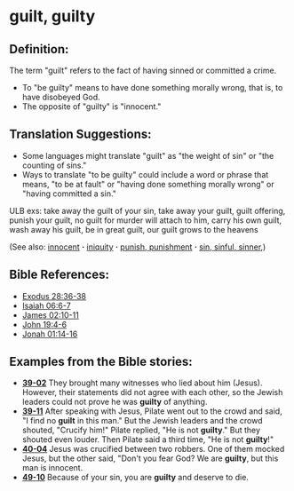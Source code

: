 # guilt, guilty #

## Definition: ##

The term "guilt" refers to the fact of having sinned or committed a crime.

* To "be guilty" means to have done something morally wrong, that is, to have disobeyed God.
* The opposite of "guilty" is "innocent."

## Translation Suggestions: ##

* Some languages might translate "guilt" as "the weight of sin" or "the counting of sins."
* Ways to translate "to be guilty" could include a word or phrase that means, "to be at fault" or "having done something morally wrong" or "having committed a sin."

ULB exs: take away the guilt of your sin, take away your guilt, guilt offering, punish your guilt, no guilt for murder will attach to him, carry his own guilt, wash away his guilt, be in great guilt, our guilt grows to the heavens

(See also: [innocent](../kt/innocent.md) **·** [iniquity](../kt/iniquity.md) **·** [punish, punishment](../other/punish.md) **·** [sin, sinful, sinner](../kt/sin.md),)

## Bible References: ##

* [Exodus 28:36-38](https://door43.org/en/bible/notes/exo/28/36)
* [Isaiah 06:6-7](https://door43.org/en/bible/notes/isa/06/06)
* [James 02:10-11](https://door43.org/en/bible/notes/jas/02/10)
* [John 19:4-6](https://door43.org/en/bible/notes/jhn/19/04)
* [Jonah 01:14-16](https://door43.org/en/bible/notes/jon/01/14)

## Examples from the Bible stories: ##

* __[39-02](https://door43.org/en/obs/notes/frames/39-02)__ They brought many witnesses who lied about him (Jesus). However, their statements did not agree with each other, so the Jewish leaders could not prove he was __guilty__  of anything.
* __[39-11](https://door43.org/en/obs/notes/frames/39-11)__ After speaking with Jesus, Pilate went out to the crowd and said, "I find no __guilt__  in this man." But the Jewish leaders and the crowd shouted, "Crucify him!" Pilate replied, "He is not __guilty__." But they shouted even louder. Then Pilate said a third time, "He is not __guilty__!"
* __[40-04](https://door43.org/en/obs/notes/frames/40-04)__ Jesus was crucified between two robbers. One of them mocked Jesus, but the other said, "Don't you fear God? We are __guilty__, but this man is innocent.
* __[49-10](https://door43.org/en/obs/notes/frames/49-10)__ Because of your sin, you are __guilty__  and deserve to die.


